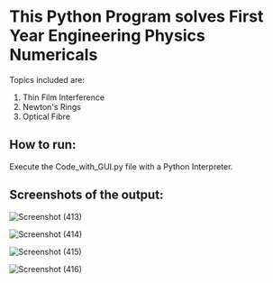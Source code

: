 # This Python Program solves First Year Engineering Physics Numericals
Topics included are:
1. Thin Film Interference
2. Newton's Rings
3. Optical Fibre

## How to run:
Execute the Code_with_GUI.py file with a Python Interpreter.

## Screenshots of the output:
![Screenshot (413)](https://github.com/Ninad-Lunge/Python-Rejoinder/assets/96621805/ea2cf134-39a6-48a5-924f-ce9cd4dc603f)

![Screenshot (414)](https://github.com/Ninad-Lunge/Python-Rejoinder/assets/96621805/ff2bfb21-3f43-44f6-a1eb-e2bc217b51db)

![Screenshot (415)](https://github.com/Ninad-Lunge/Python-Rejoinder/assets/96621805/2b6ca494-ecf3-4f8a-b902-a08eb9b2c8ad)

![Screenshot (416)](https://github.com/Ninad-Lunge/Python-Rejoinder/assets/96621805/7aaf37ba-a5a3-4df6-a295-929ed4ec021e)
